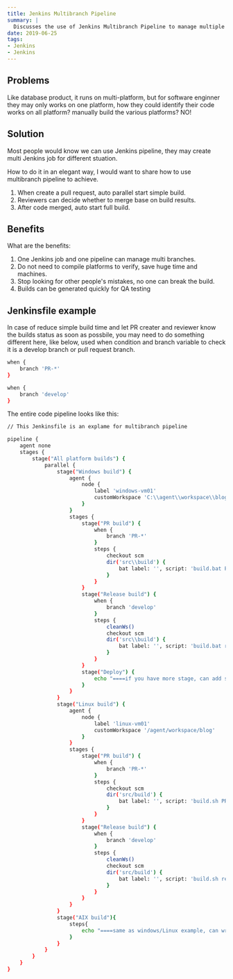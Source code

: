 ```yaml
---
title: Jenkins Multibranch Pipeline
summary: |
  Discusses the use of Jenkins Multibranch Pipeline to manage multiple branches in a project, enabling parallel builds for pull requests and efficient code review processes.
date: 2019-06-25
tags:
- Jenkins
- Jenkins
---
```


## Problems

Like database product, it runs on multi-platform, but for software enginner they may only works on one platform, how they could identify their code works on all platform? manually build the various platforms? NO!

## Solution

Most people would know we can use Jenkins pipeline, they may create multi Jenkins job for different stuation.

How to do it in an elegant way, I would want to share how to use multibranch pipeline to achieve.

1. When create a pull request, auto parallel start simple build.
2. Reviewers can decide whether to merge base on build results.
3. After code merged, auto start full build.



## Benefits

What are the benefits:

1. One Jenkins job and one pipeline can manage multi branches.
2. Do not need to compile platforms to verify, save huge time and machines.
3. Stop looking for other people's mistakes, no one can break the build.
4. Builds can be generated quickly for QA testing

## Jenkinsfile example

In case of reduce simple build time and let PR creater and reviewer know the builds status as soon as possbile, you may need to do something different here, like below, used when condition and branch variable to check it is a develop branch or pull request branch.

```bash
when {
    branch 'PR-*'
}

when {
    branch 'develop'
}
```

The entire code pipeline looks like this:

```bash
// This Jenkinsfile is an explame for multibranch pipeline

pipeline {
    agent none
    stages {
        stage("All platform builds") {
            parallel {
                stage("Windows build") {
                    agent {
                        node {
                            label 'windows-vm01'
                            customWorkspace 'C:\\agent\\workspace\\blog'
                        }
                    }
                    stages {
                        stage("PR build") {
                            when {
                                branch 'PR-*'
                            }
                            steps {
                                checkout scm
                                dir('src\\build') {
                                    bat label: '', script: 'build.bat PR'
                                }
                            }
                        }
                        stage("Release build") {
                            when {
                                branch 'develop'
                            }
                            steps {
                                cleanWs()
                                checkout scm
                                dir('src\\build') {
                                    bat label: '', script: 'build.bat release'
                                }
                            }
                        }
                        stage("Deploy") {
                            echo "====if you have more stage, can add stage like this==="
                        }
                    }
                }
                stage("Linux build") {
                    agent {
                        node {
                            label 'linux-vm01'
                            customWorkspace '/agent/workspace/blog'
                        }
                    }
                    stages {
                        stage("PR build") {
                            when {
                                branch 'PR-*'
                            }
                            steps {
                                checkout scm
                                dir('src/build') {
                                    bat label: '', script: 'build.sh PR'
                                }
                            }
                        }
                        stage("Release build") {
                            when {
                                branch 'develop'
                            }
                            steps {
                                cleanWs()
                                checkout scm
                                dir('src/build') {
                                    bat label: '', script: 'build.sh release'
                                }
                            }
                        }
                    }
                }
                stage("AIX build"){
                    steps{
                        echo "====same as windows/Linux example, can write the code here you need ===="
                    }
                }
            }
        }
    }
}
```
